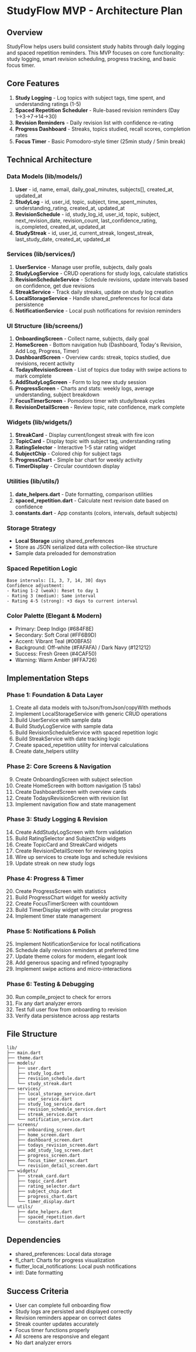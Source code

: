 # StudyFlow MVP - Architecture Plan

## Overview
StudyFlow helps users build consistent study habits through daily logging and spaced repetition reminders. This MVP focuses on core functionality: study logging, smart revision scheduling, progress tracking, and basic focus timer.

## Core Features
1. **Study Logging** - Log topics with subject tags, time spent, and understanding ratings (1-5)
2. **Spaced Repetition Scheduler** - Rule-based revision reminders (Day 1→3→7→14→30)
3. **Revision Reminders** - Daily revision list with confidence re-rating
4. **Progress Dashboard** - Streaks, topics studied, recall scores, completion rates
5. **Focus Timer** - Basic Pomodoro-style timer (25min study / 5min break)

## Technical Architecture

### Data Models (lib/models/)
1. **User** - id, name, email, daily_goal_minutes, subjects[], created_at, updated_at
2. **StudyLog** - id, user_id, topic, subject, time_spent_minutes, understanding_rating, created_at, updated_at
3. **RevisionSchedule** - id, study_log_id, user_id, topic, subject, next_revision_date, revision_count, last_confidence_rating, is_completed, created_at, updated_at
4. **StudyStreak** - id, user_id, current_streak, longest_streak, last_study_date, created_at, updated_at

### Services (lib/services/)
1. **UserService** - Manage user profile, subjects, daily goals
2. **StudyLogService** - CRUD operations for study logs, calculate statistics
3. **RevisionScheduleService** - Schedule revisions, update intervals based on confidence, get due revisions
4. **StreakService** - Track daily streaks, update on study log creation
5. **LocalStorageService** - Handle shared_preferences for local data persistence
6. **NotificationService** - Local push notifications for revision reminders

### UI Structure (lib/screens/)
1. **OnboardingScreen** - Collect name, subjects, daily goal
2. **HomeScreen** - Bottom navigation hub (Dashboard, Today's Revision, Add Log, Progress, Timer)
3. **DashboardScreen** - Overview cards: streak, topics studied, due revisions, recent activity
4. **TodaysRevisionScreen** - List of topics due today with swipe actions to mark complete
5. **AddStudyLogScreen** - Form to log new study session
6. **ProgressScreen** - Charts and stats: weekly logs, average understanding, subject breakdown
7. **FocusTimerScreen** - Pomodoro timer with study/break cycles
8. **RevisionDetailScreen** - Review topic, rate confidence, mark complete

### Widgets (lib/widgets/)
1. **StreakCard** - Display current/longest streak with fire icon
2. **TopicCard** - Display topic with subject tag, understanding rating
3. **RatingSelector** - Interactive 1-5 star rating widget
4. **SubjectChip** - Colored chip for subject tags
5. **ProgressChart** - Simple bar chart for weekly activity
6. **TimerDisplay** - Circular countdown display

### Utilities (lib/utils/)
1. **date_helpers.dart** - Date formatting, comparison utilities
2. **spaced_repetition.dart** - Calculate next revision date based on confidence
3. **constants.dart** - App constants (colors, intervals, default subjects)

### Storage Strategy
- **Local Storage** using shared_preferences
- Store as JSON serialized data with collection-like structure
- Sample data preloaded for demonstration

### Spaced Repetition Logic
```
Base intervals: [1, 3, 7, 14, 30] days
Confidence adjustment:
- Rating 1-2 (weak): Reset to day 1
- Rating 3 (medium): Same interval
- Rating 4-5 (strong): +3 days to current interval
```

### Color Palette (Elegant & Modern)
- Primary: Deep Indigo (#684F8E)
- Secondary: Soft Coral (#FF6B9D)
- Accent: Vibrant Teal (#00BFA5)
- Background: Off-white (#FAFAFA) / Dark Navy (#121212)
- Success: Fresh Green (#4CAF50)
- Warning: Warm Amber (#FFA726)

## Implementation Steps

### Phase 1: Foundation & Data Layer
1. Create all data models with toJson/fromJson/copyWith methods
2. Implement LocalStorageService with generic CRUD operations
3. Build UserService with sample data
4. Build StudyLogService with sample data
5. Build RevisionScheduleService with spaced repetition logic
6. Build StreakService with date tracking logic
7. Create spaced_repetition utility for interval calculations
8. Create date_helpers utility

### Phase 2: Core Screens & Navigation
9. Create OnboardingScreen with subject selection
10. Create HomeScreen with bottom navigation (5 tabs)
11. Create DashboardScreen with overview cards
12. Create TodaysRevisionScreen with revision list
13. Implement navigation flow and state management

### Phase 3: Study Logging & Revision
14. Create AddStudyLogScreen with form validation
15. Build RatingSelector and SubjectChip widgets
16. Create TopicCard and StreakCard widgets
17. Create RevisionDetailScreen for reviewing topics
18. Wire up services to create logs and schedule revisions
19. Update streak on new study logs

### Phase 4: Progress & Timer
20. Create ProgressScreen with statistics
21. Build ProgressChart widget for weekly activity
22. Create FocusTimerScreen with countdown
23. Build TimerDisplay widget with circular progress
24. Implement timer state management

### Phase 5: Notifications & Polish
25. Implement NotificationService for local notifications
26. Schedule daily revision reminders at preferred time
27. Update theme colors for modern, elegant look
28. Add generous spacing and refined typography
29. Implement swipe actions and micro-interactions

### Phase 6: Testing & Debugging
30. Run compile_project to check for errors
31. Fix any dart analyzer errors
32. Test full user flow from onboarding to revision
33. Verify data persistence across app restarts

## File Structure
```
lib/
├── main.dart
├── theme.dart
├── models/
│   ├── user.dart
│   ├── study_log.dart
│   ├── revision_schedule.dart
│   └── study_streak.dart
├── services/
│   ├── local_storage_service.dart
│   ├── user_service.dart
│   ├── study_log_service.dart
│   ├── revision_schedule_service.dart
│   ├── streak_service.dart
│   └── notification_service.dart
├── screens/
│   ├── onboarding_screen.dart
│   ├── home_screen.dart
│   ├── dashboard_screen.dart
│   ├── todays_revision_screen.dart
│   ├── add_study_log_screen.dart
│   ├── progress_screen.dart
│   ├── focus_timer_screen.dart
│   └── revision_detail_screen.dart
├── widgets/
│   ├── streak_card.dart
│   ├── topic_card.dart
│   ├── rating_selector.dart
│   ├── subject_chip.dart
│   ├── progress_chart.dart
│   └── timer_display.dart
└── utils/
    ├── date_helpers.dart
    ├── spaced_repetition.dart
    └── constants.dart
```

## Dependencies
- shared_preferences: Local data storage
- fl_chart: Charts for progress visualization
- flutter_local_notifications: Local push notifications
- intl: Date formatting

## Success Criteria
- User can complete full onboarding flow
- Study logs are persisted and displayed correctly
- Revision reminders appear on correct dates
- Streak counter updates accurately
- Focus timer functions properly
- All screens are responsive and elegant
- No dart analyzer errors
